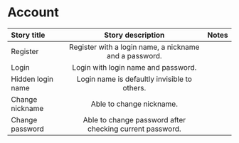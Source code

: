 # Account

| Story title       |                    Story description                     | Notes |
| :---------------- | :------------------------------------------------------: | ----: |
| Register          |  Register with a login name, a nickname and a password.  |       |
| Login             |           Login with login name and password.            |       |
| Hidden login name |       Login name is defaultly invisible to others.       |       |
| Change nickname   |                 Able to change nickname.                 |       |
| Change password   | Able to change password after checking current password. |       |
